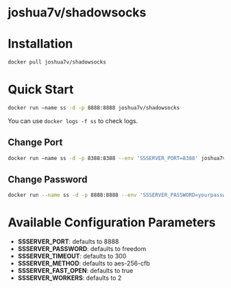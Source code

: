 # joshua7v/shadowsocks

# Installation

```bash
docker pull joshua7v/shadowsocks
```

# Quick Start

```bash
docker run —name ss -d -p 8888:8888 joshua7v/shadowsocks
```

You can use `docker logs -f ss` to check logs.

## Change Port

```bash
docker run —name ss -d -p 8388:8388 --env 'SSSERVER_PORT=8388' joshua7v/shadowsocks
```

## Change Password

```bash
docker run --name ss -d -p 8888:8888 --env 'SSSERVER_PASSWORD=yourpassword' joshua7v/shadowsocks
```

# Available Configuration Parameters

- **SSSERVER_PORT**: defaults to 8888
- **SSSERVER_PASSWORD**: defaults to freedom
- **SSSERVER_TIMEOUT**: defaults to 300
- **SSSERVER_METHOD**: defaults to aes-256-cfb
- **SSSERVER_FAST_OPEN**: defaults to true
- **SSSERVER_WORKERS**: defaults to 2

